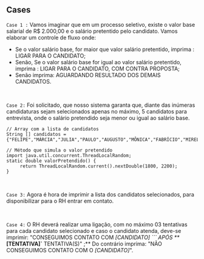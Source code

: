 ## Cases
``Case 1 :`` Vamos imaginar que em um processo seletivo, existe o valor base salarial de R$ 2.000,00 e o salário pretentido pelo candidato. Vamos elaborar um controle de fluxo onde:
- Se o valor salário base, for maior que valor salário pretentido, imprima : LIGAR PARA O CANDIDATO;
- Senão, Se o valor salário base for igual ao valor salário pretentido, imprima : LIGAR PARA O CANDIDATO, COM CONTRA PROPOSTA;
- Senão imprima: AGUARDANDO RESULTADO DOS DEMAIS CANDIDATOS.

<br>

``Case 2:`` Foi solicitado, que nosso sistema garanta que, diante das inúmeras candidaturas sejam selecionados apenas no máximo, 5 candidatos para entrevista, onde o salário pretendido seja menor ou igual ao salário base.
```
// Array com a lista de candidatos
String [] candidatos = {"FELIPE","MÁRCIA","JULIA","PAULO","AUGUSTO","MÔNICA","FABRÍCIO","MIRELA","DANIELA","JORGE"};
```

```
// Método que simula o valor pretendido
import java.util.concurrent.ThreadLocalRandom;
static double valorPretendido() {
     return ThreadLocalRandom.current().nextDouble(1800, 2200);
}
```

<br>

``Case 3:`` Agora é hora de imprimir a lista dos candidatos selecionados, para disponibilizar para o RH entrar em contato.

<br>

``Case 4:`` O RH deverá realizar uma ligação, com no máximo 03 tentativas para cada candidato selecionado e caso o candidato atenda, deve-se imprimir:
"CONSEGUIMOS CONTATO COM _[CANDIDATO] ``` APÓS **_**[TENTATIVA]`** TENTATIVA(S)" ;**
Do contrário imprima: "NÃO CONSEGUIMOS CONTATO COM O _[CANDIDATO]_".